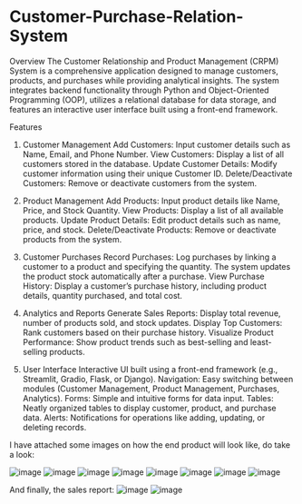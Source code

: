 # Customer-Purchase-Relation-System

Overview
The Customer Relationship and Product Management (CRPM) System is a comprehensive application designed to manage customers, products, and purchases while providing analytical insights. The system integrates backend functionality through Python and Object-Oriented Programming (OOP), utilizes a relational database for data storage, and features an interactive user interface built using a front-end framework.

Features
1. Customer Management
Add Customers: Input customer details such as Name, Email, and Phone Number.
View Customers: Display a list of all customers stored in the database.
Update Customer Details: Modify customer information using their unique Customer ID.
Delete/Deactivate Customers: Remove or deactivate customers from the system.

2. Product Management
Add Products: Input product details like Name, Price, and Stock Quantity.
View Products: Display a list of all available products.
Update Product Details: Edit product details such as name, price, and stock.
Delete/Deactivate Products: Remove or deactivate products from the system.

3. Customer Purchases
Record Purchases: Log purchases by linking a customer to a product and specifying the quantity. The system updates the product stock automatically after a purchase.
View Purchase History: Display a customer’s purchase history, including product details, quantity purchased, and total cost.

4. Analytics and Reports
Generate Sales Reports: Display total revenue, number of products sold, and stock updates.
Display Top Customers: Rank customers based on their purchase history.
Visualize Product Performance: Show product trends such as best-selling and least-selling products.

5. User Interface
Interactive UI built using a front-end framework (e.g., Streamlit, Gradio, Flask, or Django).
Navigation: Easy switching between modules (Customer Management, Product Management, Purchases, Analytics).
Forms: Simple and intuitive forms for data input.
Tables: Neatly organized tables to display customer, product, and purchase data.
Alerts: Notifications for operations like adding, updating, or deleting records.

I have attached some images on how the end product will look like, do take a look:

![image](https://github.com/user-attachments/assets/6f777d2b-d60b-4fea-a2ed-ae8d12205d23)
![image](https://github.com/user-attachments/assets/463fcce1-2de4-4441-b05e-eb8354ada55c)
![image](https://github.com/user-attachments/assets/97c22b3b-0a11-4a9a-b776-a116b1e89ae1)
![image](https://github.com/user-attachments/assets/3315a3f2-793b-4d3b-a7b5-57be5ecbfe33)
![image](https://github.com/user-attachments/assets/c5c26231-0fd7-4b6c-9168-04e2a1231742)
![image](https://github.com/user-attachments/assets/67e5c960-d06f-49a8-9b34-524e127d60d7)
![image](https://github.com/user-attachments/assets/019e113e-6328-49fb-8a9f-2d337c53a649)
![image](https://github.com/user-attachments/assets/3c8926d7-ed71-4aff-bc43-006fbe7b0c2c)

And finally, the sales report:
![image](https://github.com/user-attachments/assets/4cd1461f-4ad6-4a22-8f02-c8c85d1ec74b)
![image](https://github.com/user-attachments/assets/a92cab43-4aed-4122-979d-78da7b593664)





